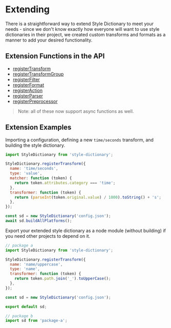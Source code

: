 # Extending

There is a straightforward way to extend Style Dictionary to meet your needs - since we don't know exactly how everyone will want to use style dictionaries in their project, we created custom transforms and formats as a manner to add your desired functionality.

## Extension Functions in the API

- [registerTransform](api.md#registertransform)
- [registerTransformGroup](api.md#registertransformgroup)
- [registerFilter](api.md#registerfilter)
- [registerFormat](api.md#registerformat)
- [registerAction](api.md#registeraction)
- [registerParser](api.md#registerparser)
- [registerPreprocessor](api.md#registerpreprocessor)

> Note: all of these now support async functions as well.

## Extension Examples

Importing a configuration, defining a new `time/seconds` transform, and building the style dictionary.

```javascript
import StyleDictionary from 'style-dictionary';

StyleDictionary.registerTransform({
  name: 'time/seconds',
  type: 'value',
  matcher: function (token) {
    return token.attributes.category === 'time';
  },
  transformer: function (token) {
    return (parseInt(token.original.value) / 1000).toString() + 's';
  },
});

const sd = new StyleDictionary('config.json');
await sd.buildAllPlatforms();
```

Export your extended style dictionary as a node module (without building) if you need other projects to depend on it.

```javascript
// package a
import StyleDictionary from 'style-dictionary';

StyleDictionary.registerTransform({
  name: 'name/uppercase',
  type: 'name',
  transformer: function (token) {
    return token.path.join('_').toUpperCase();
  },
});

const sd = new StyleDictionary('config.json');

export default sd;

// package b
import sd from 'package-a';
```
